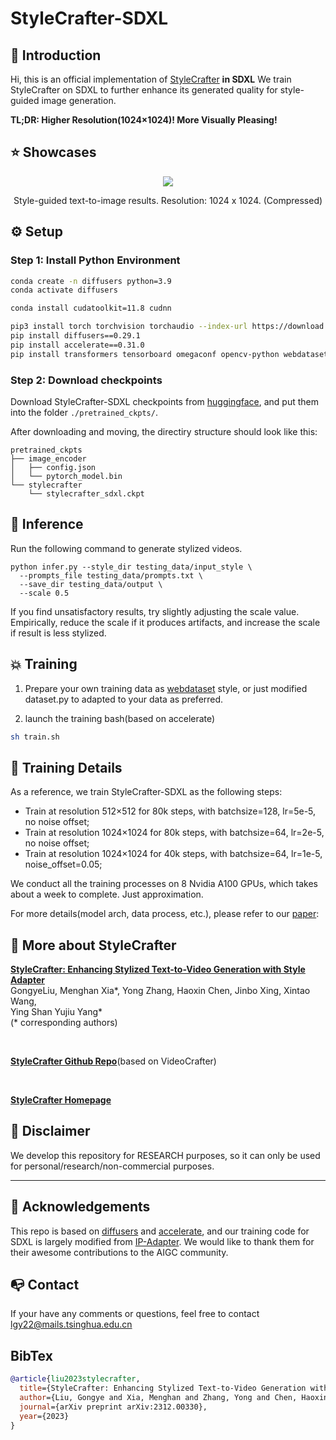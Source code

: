 # StyleCrafter-SDXL


## 🔆 Introduction

Hi, this is an official implementation of [StyleCrafter](https://github.com/GongyeLiu/StyleCrafter) **in SDXL**
We train StyleCrafter on SDXL to further enhance its generated quality for style-guided image generation.


**TL;DR: Higher Resolution(1024×1024)!  More Visually Pleasing!**


## ⭐ Showcases

<div align="center">
<img src=.asset/teaser.png>
<p>Style-guided text-to-image results. Resolution: 1024 x 1024. (Compressed)</p>
</div>


## ⚙️ Setup

### Step 1: Install Python Environment

```bash
conda create -n diffusers python=3.9
conda activate diffusers

conda install cudatoolkit=11.8 cudnn

pip3 install torch torchvision torchaudio --index-url https://download.pytorch.org/whl/cu118
pip install diffusers==0.29.1
pip install accelerate==0.31.0
pip install transformers tensorboard omegaconf opencv-python webdataset
```

### Step 2: Download checkpoints

Download StyleCrafter-SDXL checkpoints from [huggingface](https://huggingface.co/liuhuohuo/StyleCrafter-SDXL), and put them into the folder `./pretrained_ckpts/`.

After downloading and moving, the directiry structure should look like this:

```
pretrained_ckpts
├── image_encoder
│   ├── config.json
│   └── pytorch_model.bin
└── stylecrafter
    └── stylecrafter_sdxl.ckpt
```

## 💫 Inference

Run the following command to generate stylized videos.

```
python infer.py --style_dir testing_data/input_style \
  --prompts_file testing_data/prompts.txt \
  --save_dir testing_data/output \
  --scale 0.5
```

If you find unsatisfactory results, try slightly adjusting the scale value. Empirically, reduce the scale if it produces artifacts, and increase the scale if result is less stylized.


## 💥 Training

1. Prepare your own training data as [webdataset](https://github.com/webdataset/webdataset) style, or just modified dataset.py to adapted to your data as preferred.

2. launch the training bash(based on accelerate)

```bash
sh train.sh
```

## 📝 Training Details

As a reference, we train StyleCrafter-SDXL as the following steps:

* Train at resolution 512×512 for 80k steps, with batchsize=128, lr=5e-5, no noise offset;
* Train at resolution 1024×1024 for 80k steps, with batchsize=64, lr=2e-5, no noise offset;
* Train at resolution 1024×1024 for 40k steps, with batchsize=64, lr=1e-5, noise_offset=0.05;

We conduct all the training processes on 8 Nvidia A100 GPUs, which takes about a week to complete. Just approximation.

For more details(model arch, data process, etc.), please refer to our [paper](https://arxiv.org/abs/2312.00330):


## 🧰 More about StyleCrafter

**[StyleCrafter: Enhancing Stylized Text-to-Video Generation with Style Adapter](https://arxiv.org/abs/2312.00330)**
</br>
GongyeLiu, 
Menghan Xia*, 
Yong Zhang, 
Haoxin Chen, 
Jinbo Xing, 
Xintao Wang,  
Ying Shan
Yujiu Yang*
<br>
(* corresponding authors)

<br>

**[StyleCrafter Github Repo](https://github.com/GongyeLiu/StyleCrafter)**(based on VideoCrafter)

<br>

**[StyleCrafter Homepage](https://gongyeliu.github.io/StyleCrafter.github.io/)**


## 📢 Disclaimer
We develop this repository for RESEARCH purposes, so it can only be used for personal/research/non-commercial purposes.
****

## 🙏 Acknowledgements
This repo is based on [diffusers](https://huggingface.co/docs/diffusers/index) and [accelerate](https://huggingface.co/docs/accelerate/index), and our training code for SDXL is largely modified from [IP-Adapter](https://github.com/tencent-ailab/IP-Adapter). We would like to thank them for their awesome contributions to the AIGC community. 

## 📭 Contact
If your have any comments or questions, feel free to contact <lgy22@mails.tsinghua.edu.cn>

## BibTex
```bibtex
@article{liu2023stylecrafter,
  title={StyleCrafter: Enhancing Stylized Text-to-Video Generation with Style Adapter},
  author={Liu, Gongye and Xia, Menghan and Zhang, Yong and Chen, Haoxin and Xing, Jinbo and Wang, Xintao and Yang, Yujiu and Shan, Ying},
  journal={arXiv preprint arXiv:2312.00330},
  year={2023}
}
```